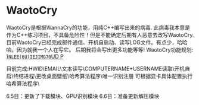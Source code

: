 # WaotoCry
WaotoCry是根据WannaCry的功能，用纯C++编写出来的病毒.
此病毒我本意是作为C++练习项目，不具备危险性！但是不能确定后期有人恶意去改写WaotoCry.
目前WaotoCry已经完成邮件通信、开机自启动、读写LOG文件。有点少，哈哈哈。因为就我一个人在写它。
后期我将会写出更多功能等等!
WaotoCry功能规划:
[}`NLEE(6U)IEJIMG70`UD P](https://user-images.githubusercontent.com/69994181/120599147-b3b4f580-c479-11eb-9e8b-6f14c0085865.png)

目前完成:HWID\EMAIL\文本读写\COMPUTERNAME+USERNAME读取\开机自启\终结进程\更改桌面壁纸\哈希算法程序\唯一识别注册
可根据显卡具体配置执行哈希算法程序\
	

6.5日：更新了下载模块、GPU识别模块
6.6日：准备更新解压模块
